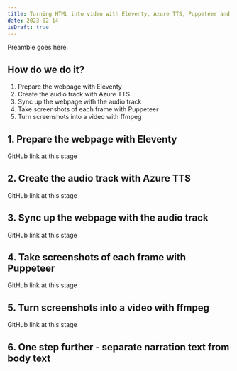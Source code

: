 ```yaml
---
title: Turning HTML into video with Eleventy, Azure TTS, Puppeteer and ffmpeg
date: 2023-02-14
isDraft: true
---
```


Preamble goes here.

## How do we do it?

1. Prepare the webpage with Eleventy
2. Create the audio track with Azure TTS
3. Sync up the webpage with the audio track
4. Take screenshots of each frame with Puppeteer
5. Turn screenshots into a video with ffmpeg

## 1. Prepare the webpage with Eleventy

GitHub link at this stage

## 2. Create the audio track with Azure TTS

GitHub link at this stage

## 3. Sync up the webpage with the audio track

GitHub link at this stage

## 4. Take screenshots of each frame with Puppeteer

GitHub link at this stage

## 5. Turn screenshots into a video with ffmpeg

GitHub link at this stage

## 6. One step further - separate narration text from body text
